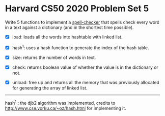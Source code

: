 # Harvard CS50 2020 Problem Set 5

Write 5 functions to implement a [spell-checker](https://cs50.harvard.edu/x/2020/psets/5/speller/) that spells check every word in a text against a dictionary (and in the shortest time possible).

- [x] load: loads all the words into hashtable with linked list. 

- [x] hash<sup>1</sup>: uses a hash function to generate the index of the hash table. 

- [x] size: returns the number of words in text. 

- [x] check: returns boolean value of whether the value is in the dictionary or not. 

- [x] unload: free up and returns all the memory that was previously allocated for generating the array of linked list.

---
hash<sup>1</sup> : the djb2 algorithm was implemented, credits to http://www.cse.yorku.ca/~oz/hash.html for implementing it.
